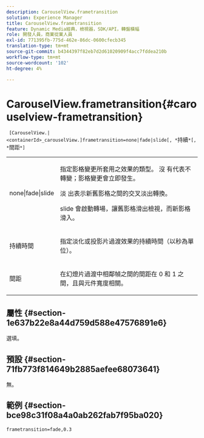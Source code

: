 ```yaml
---
description: CarouselView.frametransition
solution: Experience Manager
title: CarouselView.frametransition
feature: Dynamic Media經典，檢視器，SDK/API，轉盤橫幅
role: 開發人員，商業從業人員
exl-id: 771395fb-775d-462e-86dc-0600cfecb345
translation-type: tm+mt
source-git-commit: b4344397f82eb7d2d61020909f4acc7fddea210b
workflow-type: tm+mt
source-wordcount: '102'
ht-degree: 4%

---
```


# CarouselView.frametransition{#carouselview-frametransition}

` [CarouselView.|<containerId>_carouselView.]frametransition=none|fade|slide[, *`持續`*[, *`間距`*]`

<table id="table_D5992FCFF26046079089652B211BB6C5"> 
 <tbody> 
  <tr> 
   <td colname="col1"> <p> <span class="codeph"> none|fade|slide  </span> </p> </td> 
   <td colname="col2"> <p>指定影格變更所套用之效果的類型。 <span class="codeph"> 沒 </span> 有代表不轉變；影格變更會立即發生。 </p> <p> <span class="codeph"> 淡 </span> 出表示新舊影格之間的交叉淡出轉換。 </p> <p> <span class="codeph"> slide </span> 會啟動轉場，讓舊影格滑出檢視，而新影格滑入。 </p> </td> 
  </tr> 
  <tr> 
   <td colname="col1"> <p> <span class="codeph"> <span class="varname"> 持續時間  </span> </span> </p> </td> 
   <td colname="col2"> <p>指定<span class="codeph">淡化</span>或<span class="codeph">投影片</span>過渡效果的持續時間（以秒為單位）。 </p> </td> 
  </tr> 
  <tr> 
   <td colname="col1"> <p> <span class="codeph"> <span class="varname"> 間距  </span> </span> </p> </td> 
   <td colname="col2"> <p>在<span class="codeph">幻燈片</span>過渡中相鄰幀之間的間距在<span class="codeph"> 0 </span>和<span class="codeph"> 1 </span>之間，且與元件寬度相關。 </p> </td> 
  </tr> 
 </tbody> 
</table>

## 屬性 {#section-1e637b22e8a44d759d588e47576891e6}

選填。

## 預設 {#section-71fb773f814649b2885aefee68073641}

無。

## 範例 {#section-bce98c31f08a4a0ab262fab7f95ba020}

`frametransition=fade,0.3`
